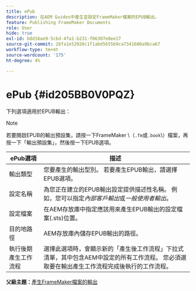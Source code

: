 ```yaml
---
title: ePub
description: 在AEM Guides中產生並設定FrameMaker檔案的EPUB輸出。
feature: Publishing FrameMaker Documents
role: User
hide: true
exl-id: b8d16ae9-5cbd-4fa1-b231-f06307e8ee17
source-git-commit: 26fa1e52920c1f1abd5655b9ca7341600a9bca67
workflow-type: tm+mt
source-wordcount: '175'
ht-degree: 4%

---
```


# ePub {#id205BB0V0PQZ}

下列選項適用於EPUB輸出：

>[!NOTE]
>
> 若要開啟EPUB的輸出預設集，請按一下FrameMaker \（`.fm`或`.book`\）檔案，再按一下「輸出預設集」，然後按一下EPUB選項。

| ePub選項 | 描述 |
|-----------|-----------|
| 輸出類型 | 您要產生的輸出型別。 若要產生EPUB輸出，請選擇EPUB選項。 |
| 設定名稱 | 為您正在建立的EPUB輸出設定提供描述性名稱。 例如，您可以指定&#x200B;*內部客戶輸出*&#x200B;或&#x200B;*一般使用者輸出*。 |
| 設定檔案 | 在AEM存放庫中指定應該用來產生EPUB輸出的設定檔案\(.sts\)位置。 |
| 目的地路徑 | AEM存放庫內儲存EPUB輸出的路徑。 |
| 執行後期產生工作流程 | 選擇此選項時，會顯示新的「產生後工作流程」下拉式清單，其中包含AEM中設定的所有工作流程。 您必須選取要在輸出產生工作流程完成後執行的工作流程。 |

**父級主題：**&#x200B;[&#x200B;產生FrameMaker檔案的輸出](fm-output-generatation.md)
